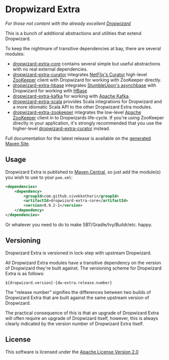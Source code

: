 Dropwizard Extra
================

*For those not content with the already excellent [Dropwizard](http://github.com/codahale/dropwizard)*

This is a bunch of additional abstractions and utilities that extend Dropwizard.

To keep the nightmare of transitive dependencies at bay, there are several 
modules:

  * [dropwizard-extra-core](http://github.com/datasift/dropwizard-extra/tree/develop/dropwizard-extra-core)
  contains several simple but useful abstractions with no real external dependencies.
  * [dropwizard-extra-curator](http://github.com/datasift/dropwizard-extra/tree/develop/dropwizard-extra-curator)
  integrates [NetFlix's Curator](http://github.com/netflix/curator) high-level [ZooKeeper](http://zookeeper.apache.org)
  client with Dropwizard for working with ZooKeeper directly.
  * [dropwizard-extra-hbase](http://github.com/datasift/dropwizard-extra/tree/develop/dropwizard-extra-hbase)
  integrates [StumbleUpon's asynchbase](http://github.com/stumbleupon/asynchbase) with Dropwizard for
  working with [HBase](http://hbase.apache.org)
  * [dropwizard-extra-kafka](http://github.com/datasift/dropwizard-extra/tree/develop/dropwizard-extra-kafka) for 
  working with [Apache Kafka](http://incubator.apache.org/kafka).
  * [dropwizard-extra-scala](http://github.com/datasift/dropwizard-extra/tree/develop/dropwizard-extra-scala) provides 
  Scala integrations for Dropwizard and a more idiomatic Scala API to the other Dropwizard Extra modules.
  * [dropwizard-extra-zookeeper](http://github.com/datasift/dropwizard-extra/tree/develop/dropwizard-extra-zookeeper)
  integrates the low-level [Apache ZooKeeper](http://zookeeper.apache.org/) client in to Dropwizards life-cycle. If 
  you're using ZooKeeper directly in your application, it's strongly recommended that you use the higher-level 
  [dropwizard-extra-curator](http://github.com/datasift/dropwizard-extra/tree/develop/dropwizard-extra-curator) 
  instead.

Full documentation for the latest release is available on the 
[generated Maven Site](http://datasift.github.com/dropwizard-extra/).

Usage
-----

Dropwizard Extra is published to [Maven Central](http://search.maven.org/#search|ga|1|g%3Acom.github.vivekkothari),
so just add the module(s) you wish to use to your `pom.xml`:

```xml
<dependencies>
    <dependency>
        <groupId>com.github.vivekkothari</groupId>
        <artifactId>dropwizard-extra-core</artifactId>
        <version>0.9.2-1</version>
    </dependency>
</dependencies>
```

Or whatever you need to do to make SBT/Gradle/Ivy/Buildr/etc. happy.

Versioning
----------

Dropwizard Extra is versioned in lock-step with upstream Dropwizard.

All Dropwizard Extra modules have a transitive dependency on the version of Dropwizard they're built against. The 
versioning scheme for Dropwizard Extra is as follows:

    ${dropwizard.version}-{dw-extra.release.number}

The "release number" signifies the differences between two builds of Dropwizard Extra that are built against the same 
upstream version of Dropwizard.

The practical consequence of this is that an upgrade of Dropwizard Extra will often require an upgrade of Dropwizard 
itself, however, this is always clearly indicated by the version number of Dropwizard Extra itself.

License
-------

This software is licensed under the [Apache License Version 2.0](http://www.apache.org/licenses/LICENSE-2.0)

